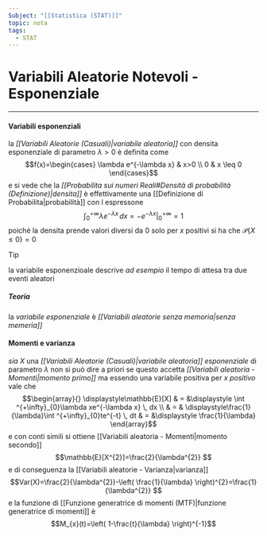 ```yaml
---
Subject: "[[Statistica (STAT)]]"
topic: nota
tags:
  - STAT
---
```

# Variabili Aleatorie Notevoli - Esponenziale
---

#### Variabili esponenziali
la _[[Variabili Aleatorie (Casuali)|variabile aleatoria]]_ con densita esponenziale di parametro $\lambda>0$ è definita come $$f(x)=\begin{cases}
	\lambda e^{-\lambda x} &  x>0 \\
    0  & x \leq 0
\end{cases}$$
e si vede che la _[[Probabilita sui numeri Reali#Densità di probabilità (Definizione)|densita]]_ è effettivamente una [[Definizione di Probabilita|probabilità]] con l espressone $$  \left .\int_{0}^{+\infty} \lambda e^{-\lambda x}  \, dx =-e^{-\lambda x}\right|_{0}^{+\infty}=1$$poiché la densita prende valori diversi da $0$ solo per $x$ positivi si ha che $\mathcal{P}\{X \leq 0  \}=0$

>[!tip]
>la variabile esponenzioale descrive _ad esempio_ il tempo di attesa tra due eventi aleatori

##### Teoria
la _variabile esponenziale_ è _[[Variabili aleatorie senza memoria|senza memeria]]_



#### Momenti e varianza
_sia_  $X$ una _[[Variabili Aleatorie (Casuali)|variabile aleatoria]]_ _esponenziale_ di parametro $\lambda$ non si può dire a priori se questo accetta _[[Variabili aleatoria - Momenti|momento primo]]_ ma essendo una variabile positiva per $x$ _positivo_ vale che  $$\begin{array}{}
\displaystyle\mathbb{E}[X] & = &\displaystyle \int ^{+\infty}_{0}\lambda xe^{-\lambda x} \, dx  \\
& = & \displaystyle\frac{1}{\lambda}\int ^{+\infty}_{0}te^{-t} \, dt  
& =  &\displaystyle \frac{1}{\lambda}
\end{array}$$ e con conti simili si ottiene [[Variabili aleatoria - Momenti|momento secondo]]   $$\mathbb{E}[X^{2}]=\frac{2}{\lambda^{2}} $$e di conseguenza la [[Variabili aleatorie - Varianza|varianza]]  $$Var(X)=\frac{2}{\lambda^{2}}-\left( \frac{1}{\lambda} \right)^{2}=\frac{1}{\lambda^{2}}
$$
e la funzione di [[Funzione generatrice di momenti (MTF)|funzione generatrice di momenti]] è $$M_{x}(t)=\left( 1-\frac{t}{\lambda} \right)^{-1}$$

